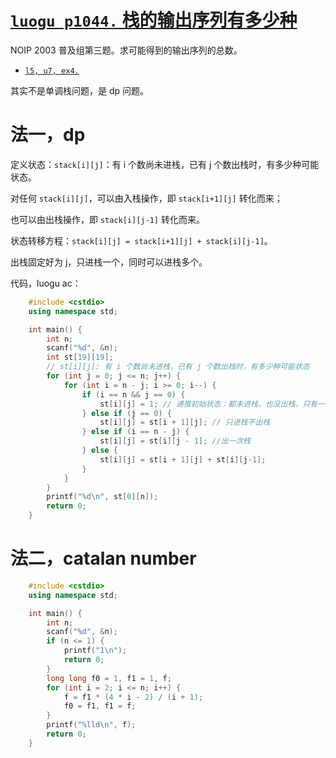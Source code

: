 # [`luogu p1044.` 栈的输出序列有多少种](https://www.luogu.com.cn/problem/P1044)

NOIP 2003 普及组第三题。求可能得到的输出序列的总数。

- [`l5, u7, ex4.`](https://oj.youdao.com/course/37/277/1#/1/14197)

其实不是单调栈问题，是 dp 问题。

# 法一，dp

定义状态：`stack[i][j]`：有 i 个数尚未进栈，已有 j 个数出栈时，有多少种可能状态。

对任何 `stack[i][j]`，可以由入栈操作，即 `stack[i+1][j]` 转化而来；

也可以由出栈操作，即 `stack[i][j-1]` 转化而来。

状态转移方程：`stack[i][j] = stack[i+1][j] + stack[i][j-1]`。

出栈固定好为 j，只进栈一个，同时可以进栈多个。

代码，luogu ac：
```cpp
    #include <cstdio>
    using namespace std;

    int main() {
        int n;
        scanf("%d", &n);
        int st[19][19];
        // st[i][j]: 有 i 个数尚未进栈，已有 j 个数出栈时，有多少种可能状态
        for (int j = 0; j <= n; j++) {
            for (int i = n - j; i >= 0; i--) {
                if (i == n && j == 0) {
                    st[i][j] = 1; // 递推初始状态：都未进栈，也没出栈，只有一种可能
                } else if (j == 0) {
                    st[i][j] = st[i + 1][j]; // 只进栈不出栈
                } else if (i == n - j) {
                    st[i][j] = st[i][j - 1]; //出一次栈
                } else {
                    st[i][j] = st[i + 1][j] + st[i][j-1];
                }
            }
        }
        printf("%d\n", st[0][n]);
        return 0;
    }
```

# 法二，catalan number

```cpp
    #include <cstdio>
    using namespace std;

    int main() {
        int n;
        scanf("%d", &n);
        if (n <= 1) {
            printf("1\n");
            return 0;
        }
        long long f0 = 1, f1 = 1, f;
        for (int i = 2; i <= n; i++) {
            f = f1 * (4 * i - 2) / (i + 1);
            f0 = f1, f1 = f;
        }
        printf("%lld\n", f);
        return 0;
    }
```


